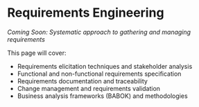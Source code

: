 # Requirements Engineering

*Coming Soon: Systematic approach to gathering and managing requirements*

This page will cover:
- Requirements elicitation techniques and stakeholder analysis
- Functional and non-functional requirements specification
- Requirements documentation and traceability
- Change management and requirements validation
- Business analysis frameworks (BABOK) and methodologies